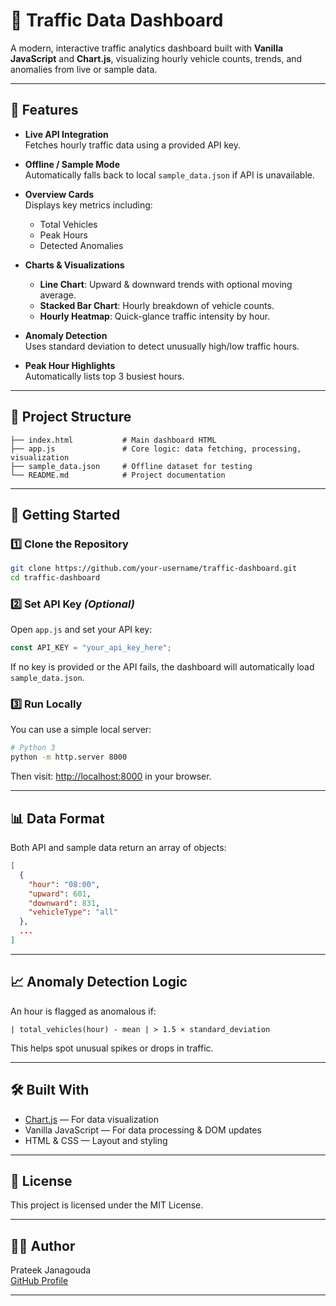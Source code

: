 # 🚦 Traffic Data Dashboard

A modern, interactive traffic analytics dashboard built with **Vanilla JavaScript** and **Chart.js**, visualizing hourly vehicle counts, trends, and anomalies from live or sample data.

---

## 📌 Features

- **Live API Integration**  
  Fetches hourly traffic data using a provided API key.
  
- **Offline / Sample Mode**  
  Automatically falls back to local `sample_data.json` if API is unavailable.

- **Overview Cards**  
  Displays key metrics including:
  - Total Vehicles
  - Peak Hours
  - Detected Anomalies

- **Charts & Visualizations**
  - **Line Chart**: Upward & downward trends with optional moving average.
  - **Stacked Bar Chart**: Hourly breakdown of vehicle counts.
  - **Hourly Heatmap**: Quick-glance traffic intensity by hour.

- **Anomaly Detection**  
  Uses standard deviation to detect unusually high/low traffic hours.

- **Peak Hour Highlights**  
  Automatically lists top 3 busiest hours.

---

## 📂 Project Structure

```
├── index.html           # Main dashboard HTML
├── app.js               # Core logic: data fetching, processing, visualization
├── sample_data.json     # Offline dataset for testing
└── README.md            # Project documentation
```

---

## 🚀 Getting Started

### 1️⃣ Clone the Repository

```bash
git clone https://github.com/your-username/traffic-dashboard.git
cd traffic-dashboard
```

### 2️⃣ Set API Key _(Optional)_

Open `app.js` and set your API key:

```javascript
const API_KEY = "your_api_key_here";
```

If no key is provided or the API fails, the dashboard will automatically load `sample_data.json`.

### 3️⃣ Run Locally

You can use a simple local server:

```bash
# Python 3
python -m http.server 8000

```

Then visit: [http://localhost:8000](http://localhost:8000) in your browser.

---

## 📊 Data Format

Both API and sample data return an array of objects:

```json
[
  {
    "hour": "08:00",
    "upward": 601,
    "downward": 831,
    "vehicleType": "all"
  },
  ...
]
```

---

## 📈 Anomaly Detection Logic

An hour is flagged as anomalous if:

```
| total_vehicles(hour) - mean | > 1.5 × standard_deviation
```

This helps spot unusual spikes or drops in traffic.

---

## 🛠️ Built With

- [Chart.js](https://www.chartjs.org/) — For data visualization
- Vanilla JavaScript — For data processing & DOM updates
- HTML & CSS — Layout and styling

---

## 📜 License

This project is licensed under the MIT License.

---

## 👨‍💻 Author

Prateek Janagouda  
[GitHub Profile](https://github.com/PrateekJanagouda)

---
